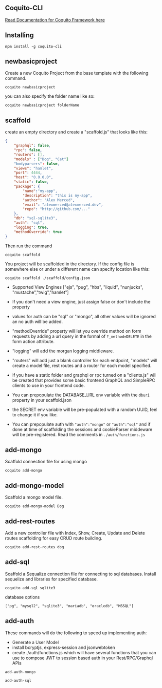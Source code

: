## Coquito-CLI

[Read Documentation for Coquito Framework here](https://www.npmjs.com/package/coquito)

## Installing

`npm install -g coquito-cli`

## newbasicproject

Create a new Coquito Project from the base template with the following command.

`coquito newbasicproject`

you can also specify the folder name like so:

`coquito newbasicproject folderName`

## scaffold

create an empty directory and create a "scaffold.js" that looks like this:

```json
{
    "graphql": false,
    "rpc": false,
    "routers": [],
    "models" : ["Dog", "Cat"]
    "bodyparsers": false,
    "views": "hamlet",
    "port": 4444,
    "host": "0.0.0.0",
    "static": false,
    "package": {
        "name":"my-app",
        "description": "this is my-app",
        "author": "Alex Merced",
        "email": "alexmerced@alexmerced.dev",
        "repo": "http://github.com/..."
    },
    "db": "sql-sqlite3",
    "auth": "sql",
    "logging": true,
    "methodOverride": true
}
```

Then run the command

`coquito scaffold`

You project will be scaffolded in the directory. If the config file is somewhere else or under a different name can specify location like this:

`coquito scaffold ./scaffold/config.json`

- Supported View Engines ["ejs", "pug", "hbs", "liquid", "nunjucks", "mustache","twig","hamlet"]

- If you don't need a view engine, just assign false or don't include the property

- values for auth can be "sql" or "mongo", all other values will be ignored an no auth will be added.

- "methodOverride" property will let you override method on form requests by adding a url query in the formal of `?_method=DELETE` in the form action attribute.

- "logging" will add the morgan logging middleware.

- "routers" will add just a blank controller for each endpoint, "models" will create a model file, rest routes and a router for each model specified.

- If you have a static folder and graphql or rpc turned on a "clients.js" will be created that provides some basic frontend GraphQL and SimpleRPC clients to use in your frontend code.

- You can prepopulate the DATABASE_URL env variable with the `dburi` property in your scaffold.json

- the SECRET env variable will be pre-populated with a random UUID, feel to change it if you like.

- You can prepopulate auth with `"auth":"mongo"` or `"auth":"sql"` and if done at time of scaffolding the sessions and cookieParser middeware will be pre-registered. Read the comments in `./auth/functions.js`

## add-mongo

Scaffold connection file for using mongo

`coquito add-mongo`

## add-mongo-model

Scaffold a mongo model file.

`coquito add-mongo-model Dog`

## add-rest-routes

Add a new controller file with Index, Show, Create, Update and Delete routes scaffolding for easy CRUD route building.

`coquito add-rest-routes dog`

## add-sql

Scaffold a Sequalize connection file for connecting to sql databases. Install sequelize and libraries for specified database.

```
coquito add-sql sqlite3
```

database options

```
["pg", "mysql2", "sqlite3", "mariadb", "oracledb", "MSSQL"]
```

## add-auth

These commands will do the following to speed up implementing auth:
- Generate a User Model
- install bcryptjs, express-session and jsonwebtoken
- create ./auth/functions.js which will have several functions that you can use to compose JWT to session based auth in your Rest/RPC/Graphql APIs

`add-auth-mongo`

`add-auth-sql`